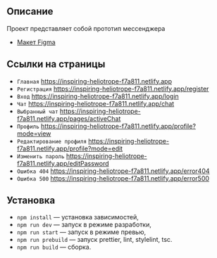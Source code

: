## Описание
Проект представляет собой прототип мессенджера

* [Макет Figma](https://www.figma.com/design/nhISu874piBLd0EJgbYMah/Praktikum-chat?node-id=0-1&t=g9Lfpw830gts4XWP-1)

## Ссылки на страницы
- `Главная` https://inspiring-heliotrope-f7a811.netlify.app
- `Регистрация` https://inspiring-heliotrope-f7a811.netlify.app/register
- `Вход` https://inspiring-heliotrope-f7a811.netlify.app/login
- `Чат` https://inspiring-heliotrope-f7a811.netlify.app/chat
- `Выбранный чат` https://inspiring-heliotrope-f7a811.netlify.app/pages/activeChat
- `Профиль` https://inspiring-heliotrope-f7a811.netlify.app/profile?mode=view
- `Редактирование профиля` https://inspiring-heliotrope-f7a811.netlify.app/profile?mode=edit
- `Изменить пароль` https://inspiring-heliotrope-f7a811.netlify.app/editPassword
- `Ошибка 404` https://inspiring-heliotrope-f7a811.netlify.app/error404
- `Ошибка 500` https://inspiring-heliotrope-f7a811.netlify.app/error500

## Установка

- `npm install` — установка зависимостей,
- `npm run dev` — запуск в режиме разработки,
- `npm run start` — запуск в режиме превью,
- `npm run prebuild` — запуск prettier, lint, stylelint, tsc.
- `npm run build` — сборка.
